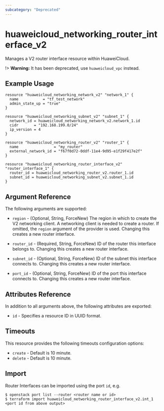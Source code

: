 ```yaml
---
subcategory: "Deprecated"
---
```


# huaweicloud\_networking\_router\_interface\_v2

Manages a V2 router interface resource within HuaweiCloud.

!> **Warning:** It has been deprecated, use `huaweicloud_vpc` instead.

## Example Usage

```hcl
resource "huaweicloud_networking_network_v2" "network_1" {
  name           = "tf_test_network"
  admin_state_up = "true"
}

resource "huaweicloud_networking_subnet_v2" "subnet_1" {
  network_id = huaweicloud_networking_network_v2.network_1.id
  cidr       = "192.168.199.0/24"
  ip_version = 4
}

resource "huaweicloud_networking_router_v2" "router_1" {
  name                = "my_router"
  external_network_id = "f67f0d72-0ddf-11e4-9d95-e1f29f417e2f"
}

resource "huaweicloud_networking_router_interface_v2" "router_interface_1" {
  router_id = huaweicloud_networking_router_v2.router_1.id
  subnet_id = huaweicloud_networking_subnet_v2.subnet_1.id
}
```

## Argument Reference

The following arguments are supported:

* `region` - (Optional, String, ForceNew) The region in which to create the V2 networking client.
    A networking client is needed to create a router. If omitted, the
    `region` argument of the provider is used. Changing this creates a new
    router interface.

* `router_id` - (Required, String, ForceNew) ID of the router this interface belongs to. Changing
    this creates a new router interface.

* `subnet_id` - (Optional, String, ForceNew) ID of the subnet this interface connects to. Changing
    this creates a new router interface.

* `port_id` - (Optional, String, ForceNew) ID of the port this interface connects to. Changing
    this creates a new router interface.

## Attributes Reference

In addition to all arguments above, the following attributes are exported:

* `id` - Specifies a resource ID in UUID format.

## Timeouts
This resource provides the following timeouts configuration options:
- `create` - Default is 10 minute.
- `delete` - Default is 10 minute.

## Import

Router Interfaces can be imported using the port `id`, e.g.

```
$ openstack port list --router <router name or id>
$ terraform import huaweicloud_networking_router_interface_v2.int_1 <port id from above output>
```
